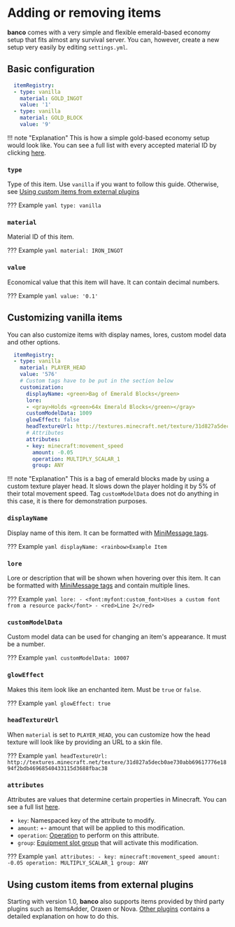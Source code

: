 # Adding or removing items

**banco** comes with a very simple and flexible emerald-based economy setup that fits almost any survival server. You can, however, create a new setup very easily by editing `settings.yml`.

## Basic configuration

```yaml title="settings.yml"
  itemRegistry:
  - type: vanilla
    material: GOLD_INGOT
    value: '1'
  - type: vanilla
    material: GOLD_BLOCK
    value: '9'
```

!!! note "Explanation"
    This is how a simple gold-based economy setup would look like. You can see a full list with every accepted material ID by clicking [here](https://hub.spigotmc.org/javadocs/bukkit/org/bukkit/Material.html).

### `type`
Type of this item. Use `vanilla` if you want to follow this guide. Otherwise, see [Using custom items from external plugins](#using-custom-items-from-external-plugins)

??? Example
    ```yaml
    type: vanilla
    ```

### `material`
Material ID of this item.

??? Example
    ```yaml
    material: IRON_INGOT
    ```

### `value`
Economical value that this item will have. It can contain decimal numbers.

??? Example
    ```yaml
    value: '0.1'
    ```

## Customizing vanilla items

You can also customize items with display names, lores, custom model data and other options.

```yaml title="Example showcasing every configurable option"
  itemRegistry:
  - type: vanilla
    material: PLAYER_HEAD
    value: '576'
    # Custom tags have to be put in the section below
    customization:
      displayName: <green>Bag of Emerald Blocks</green>
      lore:
      - <gray>Holds <green>64x Emerald Blocks</green></gray>
      customModelData: 1009
      glowEffect: false
      headTextureUrl: http://textures.minecraft.net/texture/31d827a5decb0ae730abb69617776e1894f2bdb46968540433115d3688fbac38
      # Attributes
      attributes:
      - key: minecraft:movement_speed
        amount: -0.05
        operation: MULTIPLY_SCALAR_1
        group: ANY
```

!!! note "Explanation"
    This is a bag of emerald blocks made by using a custom texture player head. It slows down the player holding it by 5% of their total movement speed. Tag `customModelData` does not do anything in this case, it is there for demonstration purposes.

### `displayName`
Display name of this item. It can be formatted with [MiniMessage tags](https://docs.advntr.dev/minimessage/format.html).

??? Example
    ```yaml
    displayName: <rainbow>Example Item
    ```

### `lore`
Lore or description that will be shown when hovering over this item. It can be formatted with [MiniMessage tags](https://docs.advntr.dev/minimessage/format.html) and contain multiple lines.

??? Example
    ```yaml
    lore:
    - <font:myfont:custom_font>Uses a custom font from a resource pack</font>
    - <red>Line 2</red>
    ```

### `customModelData`
Custom model data can be used for changing an item's appearance. It must be a number.

??? Example
    ```yaml
    customModelData: 10007
    ```

### `glowEffect`
Makes this item look like an enchanted item. Must be `true` or `false`.

??? Example
    ```yaml
    glowEffect: true
    ```

### `headTextureUrl`
When `material` is set to `PLAYER_HEAD`, you can customize how the head texture will look like by providing an URL to a skin file.

??? Example
    ```yaml
    headTextureUrl: http://textures.minecraft.net/texture/31d827a5decb0ae730abb69617776e1894f2bdb46968540433115d3688fbac38
    ```

### `attributes`
Attributes are values that determine certain properties in Minecraft. You can see a full list [here](https://minecraft.wiki/w/Attribute).

- `key`: Namespaced key of the attribute to modify.
- `amount`: +- amount that will be applied to this modification.
- `operation`: [Operation](https://hub.spigotmc.org/javadocs/spigot/org/bukkit/attribute/AttributeModifier.Operation.html) to perform on this attribute.
- `group`: [Equipment slot group](https://hub.spigotmc.org/javadocs/spigot/org/bukkit/inventory/EquipmentSlotGroup.html) that will activate this modification.

??? Example
    ```yaml
    attributes:
    - key: minecraft:movement_speed
      amount: -0.05
      operation: MULTIPLY_SCALAR_1
      group: ANY
    ```

## Using custom items from external plugins

Starting with version 1.0, **banco** also supports items provided by third party plugins such as ItemsAdder, Oraxen or Nova. [Other plugins](../compatibility/other-plugins.md) contains a detailed explanation on how to do this.